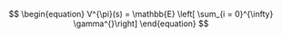 $$
\begin{equation}
	V^{\pi}(s) = \mathbb{E} \left[ \sum_{i = 0}^{\infty}  \gamma^{}\right]
\end{equation}
$$